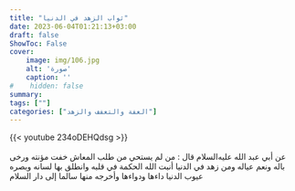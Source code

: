 ```yaml
---
title: "ثواب الزهد في الدنيا"
date: 2023-06-04T01:21:13+03:00
draft: false
ShowToc: False
cover:
    image: img/106.jpg
    alt: 'صورة'
    caption: ''
#    hidden: false
summary: 
tags: [""]
categories: ["العفة والتعفف والزهد"]
---
```

{{< youtube 234oDEHQdsg >}}  
 <br>
عن أبي
عبد الله عليه‌السلام قال : من لم يستحي من طلب المعاش خفت مؤنته ورخى
باله ونعم عياله ومن زهد في الدنيا أنبت الله الحكمة في قلبه وانطلق بها
لسانه وبصره عيوب الدنيا داءها ودواءها وأخرجه منها سالما إلى دار السلام

